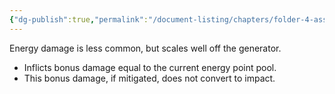 ```yaml
---
{"dg-publish":true,"permalink":"/document-listing/chapters/folder-4-assembly/weapon-folder/damage-types-folder/damage-energy/"}
---
```


Energy damage is less common, but scales well off the generator.
- Inflicts bonus damage equal to the current energy point pool.
- This bonus damage, if mitigated, does not convert to impact.